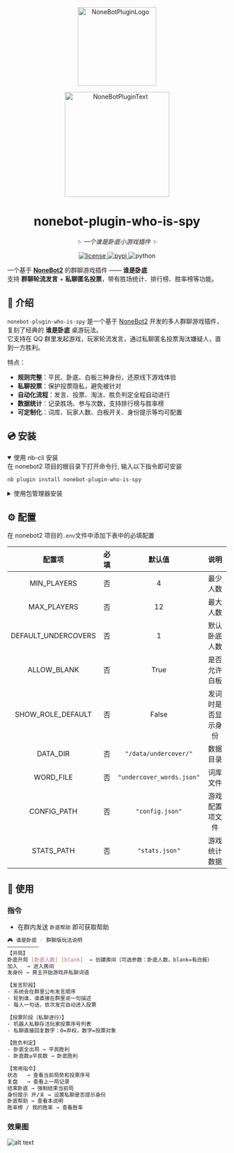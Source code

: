 <div align="center">
  <img src="https://s2.loli.net/2022/06/16/opBDE8Swad5rU3n.png" width="180" height="180" alt="NoneBotPluginLogo">
  <br>
  <p><img src="https://s2.loli.net/2022/06/16/xsVUGRrkbn1ljTD.png" width="240" alt="NoneBotPluginText"></p>
</div>

<div align="center">

# nonebot-plugin-who-is-spy

_✨ 一个谁是卧底小游戏插件 ✨_


<a href="./LICENSE">
    <img src="https://img.shields.io/github/license/Hanserprpr/nonebot-plugin-who-is-spy.svg" alt="license">
</a>
<a href="https://pypi.python.org/pypi/nonebot-plugin-who-is-spy">
    <img src="https://img.shields.io/pypi/v/nonebot-plugin-who-is-spy.svg" alt="pypi">
</a>
<img src="https://img.shields.io/badge/python-3.9+-blue.svg" alt="python">

</div>

一个基于 **[NoneBot2](https://nonebot.dev/)** 的群聊游戏插件 —— **谁是卧底**  
支持 **群聊轮流发言** + **私聊匿名投票**，带有胜场统计、排行榜、胜率榜等功能。

## 📖 介绍

`nonebot-plugin-who-is-spy` 是一个基于 [NoneBot2](https://v2.nonebot.dev/) 开发的多人群聊游戏插件，复刻了经典的 **谁是卧底** 桌游玩法。  
它支持在 QQ 群里发起游戏，玩家轮流发言，通过私聊匿名投票淘汰嫌疑人，直到一方胜利。  

特点：
- **规则完整**：平民、卧底、白板三种身份，还原线下游戏体验  
- **私聊投票**：保护投票隐私，避免被针对  
- **自动化流程**：发言、投票、淘汰、胜负判定全程自动进行  
- **数据统计**：记录胜场、参与次数，支持排行榜与胜率榜  
- **可定制化**：词库、玩家人数、白板开关、身份提示等均可配置

## 💿 安装

<details open>
<summary>使用 nb-cli 安装</summary>
在 nonebot2 项目的根目录下打开命令行, 输入以下指令即可安装

    nb plugin install nonebot-plugin-who-is-spy

</details>

<details>
<summary>使用包管理器安装</summary>
在 nonebot2 项目的插件目录下, 打开命令行, 根据你使用的包管理器, 输入相应的安装命令

<details>
<summary>pip</summary>

    pip install nonebot-plugin-who-is-spy
</details>
<details>
<summary>pdm</summary>

    pdm add nonebot-plugin-who-is-spy
</details>
<details>
<summary>poetry</summary>

    poetry add nonebot-plugin-who-is-spy
</details>
<details>
<summary>conda</summary>

    conda install nonebot-plugin-who-is-spy
</details>

打开 nonebot2 项目根目录下的 `pyproject.toml` 文件, 在 `[tool.nonebot]` 部分追加写入

    plugins = ["nonebot_plugin_template"]

</details>

## ⚙️ 配置

在 nonebot2 项目的`.env`文件中添加下表中的必填配置

| 配置项 | 必填 | 默认值 | 说明 |
|:-----:|:----:|:----:|:----:|
| MIN_PLAYERS | 否 | 4 | 最少人数 |
| MAX_PLAYERS | 否 | 12 | 最大人数 |
| DEFAULT_UNDERCOVERS | 否 | 1 | 默认卧底人数 |
| ALLOW_BLANK | 否 | True | 是否允许白板 |
| SHOW_ROLE_DEFAULT | 否 | False | 发词时是否显示身份 |
| DATA_DIR | 否 | `"/data/undercover/"` | 数据目录 |
| WORD_FILE | 否 | `"undercover_words.json"` | 词库文件 |
| CONFIG_PATH | 否 | `"config.json"` | 游戏配置项文件 |
| STATS_PATH | 否 | `"stats.json"` | 游戏统计数据 |

## 🎉 使用

### 指令

- 在群内发送 `卧底帮助` 即可获取帮助

```sh
🎮 谁是卧底 - 群聊版玩法说明
——————————
【开局】
卧底开局 [卧底人数] [blank]  → 创建房间（可选参数：卧底人数，blank=有白板）
加入   → 进入房间
发身份 → 房主开始游戏并私聊词语

【发言阶段】
- 系统会在群里公布发言顺序
- 轮到谁，谁直接在群里说一句描述
- 每人一句话，依次发完自动进入投票

【投票阶段（私聊进行）】
- 机器人私聊存活玩家投票序号列表
- 私聊直接回复数字：0=弃权，数字=投票对象

【胜负判定】
- 卧底全出局 → 平民胜利
- 卧底数≥平民数 → 卧底胜利

【常用指令】
状态   → 查看当前局势和投票序号
复盘   → 查看上一局记录
结束卧底 → 强制结束当前局
身份提示 开/关 → 设置私聊是否提示身份
卧底帮助 → 查看本说明
胜率榜 / 我的胜率 → 查看胜率 
```

### 效果图

![alt text](dd293f33ba2a5fab033aa7829a44c20a.jpg)
